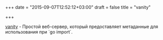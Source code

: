 +++
date = "2015-09-07T12:52:12+03:00"
draft = false
title = "vanity"

+++

<p><a href="https://godoc.org/github.com/nf/vanity">vanity</a>&nbsp;- Простой веб-сервер, который предоставляет метаданные для использования при `go import`.</p>

